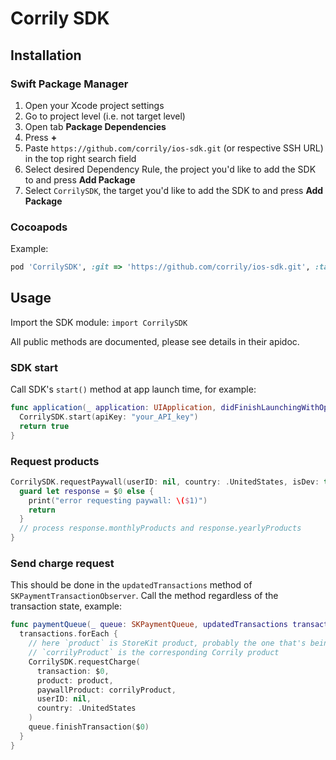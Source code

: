 # Corrily SDK

## Installation

### Swift Package Manager

1. Open your Xcode project settings
2. Go to project level (i.e. not target level)
3. Open tab **Package Dependencies**
4. Press **+**
5. Paste `https://github.com/corrily/ios-sdk.git` (or respective SSH URL) in the top right search field
6. Select desired Dependency Rule, the project you'd like to add the SDK to and press **Add Package**
7. Select `CorrilySDK`, the target you'd like to add the SDK to and press **Add Package**

### Cocoapods

Example:

```ruby
pod 'CorrilySDK', :git => 'https://github.com/corrily/ios-sdk.git', :tag => '1.0.0'
```

## Usage

Import the SDK module: `import CorrilySDK`

All public methods are documented, please see details in their apidoc.

### SDK start

Call SDK's `start()` method at app launch time, for example:

```swift
func application(_ application: UIApplication, didFinishLaunchingWithOptions launchOptions: [UIApplication.LaunchOptionsKey: Any]?) -> Bool {
  CorrilySDK.start(apiKey: "your_API_key")
  return true
}
```

### Request products

```swift
CorrilySDK.requestPaywall(userID: nil, country: .UnitedStates, isDev: true) {
  guard let response = $0 else {
    print("error requesting paywall: \($1)")
    return
  }
  // process response.monthlyProducts and response.yearlyProducts
}
```

### Send charge request

This should be done in the `updatedTransactions` method of `SKPaymentTransactionObserver`. Call the method regardless of the transaction state, example:

```swift
func paymentQueue(_ queue: SKPaymentQueue, updatedTransactions transactions: [SKPaymentTransaction]) {
  transactions.forEach {
    // here `product` is StoreKit product, probably the one that's being purchased at the moment
    // `corrilyProduct` is the corresponding Corrily product
    CorrilySDK.requestCharge(
      transaction: $0,
      product: product,
      paywallProduct: corrilyProduct,
      userID: nil,
      country: .UnitedStates
    )
    queue.finishTransaction($0)
  }
}
```
